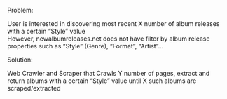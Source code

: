 Problem: 

User is interested in discovering most recent X number of album releases with a certain “Style” value  
However, newalbumreleases.net does not have filter by album release properties such as “Style” (Genre), “Format”, “Artist”...


Solution:

Web Crawler and Scraper that Crawls Y number of pages, extract and return albums with a certain “Style” value until X such albums are scraped/extracted
